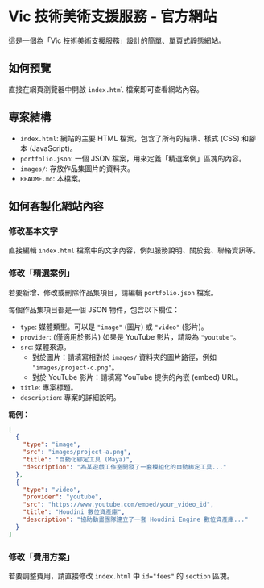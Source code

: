 # Vic 技術美術支援服務 - 官方網站

這是一個為「Vic 技術美術支援服務」設計的簡單、單頁式靜態網站。

## 如何預覽

直接在網頁瀏覽器中開啟 `index.html` 檔案即可查看網站內容。

## 專案結構

-   `index.html`: 網站的主要 HTML 檔案，包含了所有的結構、樣式 (CSS) 和腳本 (JavaScript)。
-   `portfolio.json`: 一個 JSON 檔案，用來定義「精選案例」區塊的內容。
-   `images/`: 存放作品集圖片的資料夾。
-   `README.md`: 本檔案。

## 如何客製化網站內容

### 修改基本文字

直接編輯 `index.html` 檔案中的文字內容，例如服務說明、關於我、聯絡資訊等。

### 修改「精選案例」

若要新增、修改或刪除作品集項目，請編輯 `portfolio.json` 檔案。

每個作品集項目都是一個 JSON 物件，包含以下欄位：

-   `type`: 媒體類型。可以是 `"image"` (圖片) 或 `"video"` (影片)。
-   `provider`: (僅適用於影片) 如果是 YouTube 影片，請設為 `"youtube"`。
-   `src`: 媒體來源。
    -   對於圖片：請填寫相對於 `images/` 資料夾的圖片路徑，例如 `"images/project-c.png"`。
    -   對於 YouTube 影片：請填寫 YouTube 提供的內嵌 (embed) URL。
-   `title`: 專案標題。
-   `description`: 專案的詳細說明。

**範例：**

```json
[
  {
    "type": "image",
    "src": "images/project-a.png",
    "title": "自動化綁定工具 (Maya)",
    "description": "為某遊戲工作室開發了一套模組化的自動綁定工具..."
  },
  {
    "type": "video",
    "provider": "youtube",
    "src": "https://www.youtube.com/embed/your_video_id",
    "title": "Houdini 數位資產庫",
    "description": "協助動畫團隊建立了一套 Houdini Engine 數位資產庫..."
  }
]
```

### 修改「費用方案」

若要調整費用，請直接修改 `index.html` 中 `id="fees"` 的 `section` 區塊。
